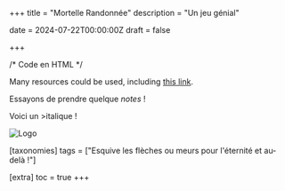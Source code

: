 +++
title = "Mortelle Randonnée"
description = "Un jeu génial"

date = 2024-07-22T00:00:00Z
draft = false

+++

/* Code en HTML */
<p> Many resources could be used, including 
<a href="https://biodiversitypmc.sibils.org/" rel="noreferrer">this link</a>. <br></p>


Essayons de prendre quelque *notes* !

Voici un >italique !

![Logo](https://biodiversitypmc.sibils.org/img/logo_banner.7ff68d4d.png "Logo de SIBiLS")


[taxonomies]
tags = ["Esquive les flèches ou meurs pour l'éternité et au-delà !"]

[extra]
toc = true
+++

